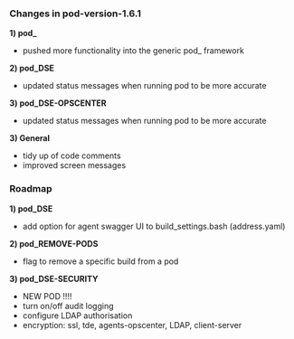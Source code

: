 
### Changes in pod-version-1.6.1

**1) pod_**    

+ pushed more functionality into the generic pod_ framework   

**2) pod_DSE**        

+ updated status messages when running pod to be more accurate             

**3) pod_DSE-OPSCENTER**

+ updated status messages when running pod to be more accurate   

**3) General**    

+ tidy up of code comments    
+ improved screen messages    

### Roadmap

**1) pod_DSE**   

+ add option for agent swagger UI to build_settings.bash (address.yaml)    

**2) pod_REMOVE-PODS**    

+ flag to remove a specific build from a pod

**3) pod_DSE-SECURITY**    

+ NEW POD !!!!    
+ turn on/off audit logging
+ configure LDAP authorisation
+ encryption:
    ssl, tde, agents-opscenter, LDAP, client-server
